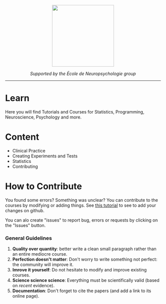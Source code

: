 <p align="center"><img src="https://biblineuropsy.files.wordpress.com/2016/08/n.png" width="200"></p>

*<p align="center">Supported by the École de Neuropsychologie group</p>*

---

# Learn

Here you will find Tutorials and Courses for Statistics, Programming, Neuroscience, Psychology and more.


# Content

- Clinical Practice
- Creating Experiments and Tests
- Statistics
- Contributing




# How to Contribute

You found some errors? Something was unclear? You can contribute to the courses by modifying or adding things. See [this tutorial](https://github.com/neuropsychology/Courses/blob/master/docs/Contribute/Contribute.md) to see to add your changes on github.

You can alo create "issues" to report bug, errors or requests by clicking on the "Issues" button.

### General Guidelines
1. **Quality over quantity**: better write a clean small paragraph rather than an entire mediocre course.
2. **Perfection doesn't matter**: Don't worry to write something not perfect: the community will improve it.
3. **Imrove it yourself**: Do not hesitate to modify and improve existing courses.
4. **Science science science**: Everything must be scientifically valid (based on *recent* evidence).
5. **Documentation**: Don't forget to cite the papers (and add a link to its online page).




